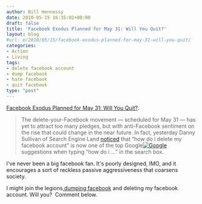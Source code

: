 ```yaml
---
author: Bill Hennessy
date: 2010-05-15 16:35:02+00:00
draft: false
title: 'Facebook Exodus Planned for May 31: Will You Quit?'
layout: blog
#url: e/2010/05/15/facebook-exodus-planned-for-may-31-will-you-quit/
categories:
- Action
- Living
tags:
- delete facebook account
- dump facebook
- hate facebook
- quit facebook
type: "post"
---
```


[Facebook Exodus Planned for May 31: Will You Quit?](https://mashable.com/2010/05/14/quit-facebook/).


> The delete-your-Facebook movement — scheduled for May 31 — has yet to attract too many pledges, but with anti-Facebook sentiment on the rise that could change in the near future. In fact, yesterday Danny Sullivan of Search Engine Land [noticed](https://twitter.com/dannysullivan/statuses/13742316266) that “how do i delete my facebook account” is now one of the top Google[![Google](https://netdna.blippr.com/images/inline-face_07.png?1265851550)
](https://www.blippr.com/apps/336661-Google)suggestions when typing “how do i …” in the search box.

I've never been a big facebook fan. It's poorly designed, IMO, and it encourages a sort of reckless passive aggressiveness that coarsens society. 


I might join the legions[ dumping facebook](https://www.quitfacebookday.com/) and deleting my facebook account. Will you?  Comment below.

